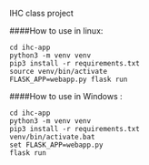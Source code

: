 IHC class project

####How to use in linux:
```
cd ihc-app
python3 -m venv venv
pip3 install -r requirements.txt
source venv/bin/activate
FLASK_APP=webapp.py flask run
```
####How to use in Windows :
```
cd ihc-app
python3 -m venv venv
pip3 install -r requirements.txt
venv/bin/activate.bat
set FLASK_APP=webapp.py
flask run
```